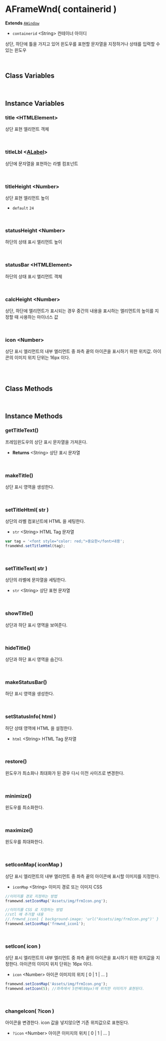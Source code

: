 # AFrameWnd( containerid )
**Extends** [`AWindow`](./AWindow.md)

* `containerid` \<String> 컨테이너 아이디

상단, 하단에 틀을 가지고 있어 윈도우를 표현할 문자열을 지정하거나 상태를 입력할 수 있는 윈도우

<br/>

## Class Variables

<br/>

## Instance Variables

### title \<HTMLElement>

상단 표현 엘리먼트 객체

<br/>

### titleLbl \<[ALabel](./ALabel.md)>

상단에 문자열을 표현하는 라벨 컴포넌트 

<br/>

### titleHeight \<Number>

상단 표현 엘리먼트 높이

* `default` `24`

<br/>

### statusHeight \<Number>

하단의 상태 표시 엘리먼트 높이

<br/>

### statusBar \<HTMLElement>

하단의 상태 표시 엘리먼트 객체

<br/>

### calcHeight \<Number>

상단, 하단에 엘리먼트가 표시되는 경우 중간의 내용을 표시하는 엘리먼트의 높이를 지정할 때 사용하는 마이너스 값

<br/>

### icon \<Number>

상단 표시 엘리먼트의 내부 엘리먼트 중 좌측 끝의 아이콘을 표시하기 위한 위치값. 아이콘의 이미지 위치 단위는 16px 이다.

<br/>
<br/>

## Class Methods

<br/>

## Instance Methods

### getTitleText()

프레임윈도우의 상단 표시 문자열을 가져온다.

- **Returns** \<String> 상단 표시 문자열

<br/>

### makeTitle()

상단 표시 영역을 생성한다.

<br/>

### setTitleHtml( str )

상단의 라벨 컴포넌트에 HTML 을 세팅한다.

- `str` \<String> HTML Tag 문자열

```js
var tag = '<font style="color: red;">중요한</font>내용';
frameWnd.setTitleHtml(tag);
```

<br/>

### setTitleText( str )

상단의 라벨에 문자열을 세팅한다.

- `str` \<String> 상단 표현 문자열

<br/>

### showTitle()

상단과 하단 표시 영역을 보여준다.

<br/>

### hideTitle()

상단과 하단 표시 영역을 숨긴다.

<br/>

### makeStatusBar()

하단 표시 영역을 생성한다.

<br/>

### setStatusInfo( html )

하단 상태 영역에 HTML 을 설정한다.

- `html` \<String> HTML Tag 문자열

<br/>

### restore()

윈도우가 최소화나 최대화가 된 경우 다시 이전 사이즈로 변경한다.

<br/>

### minimize()

윈도우를 최소화한다.

<br/>

### maximize()

윈도우를 최대화한다.

<br/>

### setIconMap( iconMap )

상단 표시 엘리먼트의 내부 엘리먼트 중 좌측 끝의 아이콘에 표시할 이미지를 지정한다.

- `iconMap` \<String> 이미지 경로 또는 이미지 CSS

```js
//이미지를 경로 지정하는 방법
framewnd.setIconMap('Assets/img/frmIcon.png');

//이미지를 CSS 로 지정하는 방법
//stl 에 추가할 내용
//.frmwnd_icon1 { background-image: 'url("Assets/img/frmIcon.png")' }
framewnd.setIconMap('frmwnd_icon1');
```

<br/>

### setIcon( icon )

상단 표시 엘리먼트의 내부 엘리먼트 중 좌측 끝의 아이콘을 표시하기 위한 위치값을 지정한다. 아이콘의 이미지 위치 단위는 16px 이다.

- `icon` \<Number> 아이콘 이미지의 위치 [ 0 | 1 | ... ]

```js
framewnd.setIconMap('Assets/img/frmIcon.png');
framewnd.setIcon(5); //좌측에서 5번째(80px)에 위치한 이미지가 표현된다.
```

<br/>

### changeIcon( ?icon )

아이콘을 변경한다. icon 값을 넣지않으면 기존 위치값으로 표현된다.

- `?icon` \<Number> 아이콘 이미지의 위치 [ 0 | 1 | ... ]

<br/>
<br/>

